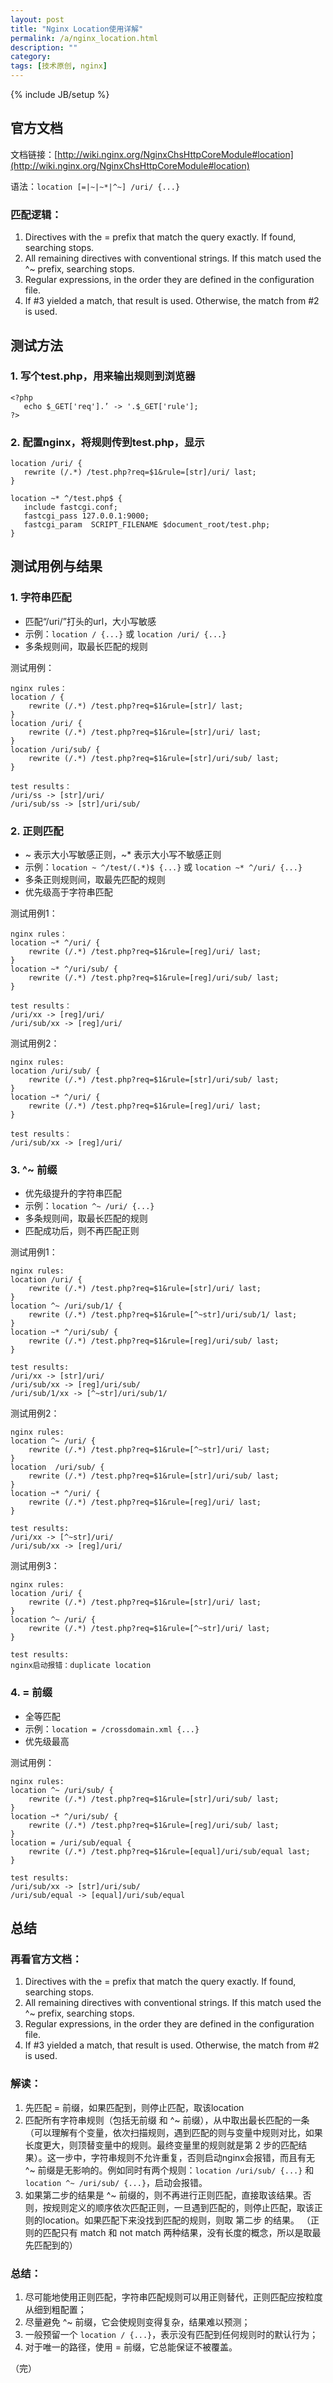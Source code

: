 ```yaml
---
layout: post
title: "Nginx Location使用详解"
permalink: /a/nginx_location.html
description: ""
category: 
tags: [技术原创, nginx]
---
```

{% include JB/setup %}

官方文档
-----

文档链接：[http://wiki.nginx.org/NginxChsHttpCoreModule#location](http://wiki.nginx.org/NginxChsHttpCoreModule#location)

语法：`location [=|~|~*|^~] /uri/ {...}`

### 匹配逻辑：

1. Directives with the = prefix that match the query exactly. If found, searching stops.
2. All remaining directives with conventional strings. If this match used the ^~ prefix, searching stops.
3. Regular expressions, in the order they are defined in the configuration file.
4. If #3 yielded a match, that result is used. Otherwise, the match from #2 is used.

测试方法
-----

### 1. 写个test.php，用来输出规则到浏览器

	<?php
	   echo $_GET['req'].’ -> '.$_GET['rule'];
	?>

### 2. 配置nginx，将规则传到test.php，显示

	location /uri/ {
	   rewrite (/.*) /test.php?req=$1&rule=[str]/uri/ last;
	}

	location ~* ^/test.php$ {
	   include fastcgi.conf;
	   fastcgi_pass 127.0.0.1:9000;
	   fastcgi_param  SCRIPT_FILENAME $document_root/test.php;
	}

测试用例与结果
-----

### 1. 字符串匹配

* 匹配“/uri/”打头的url，大小写敏感
* 示例：`location / {...}` 或 `location /uri/ {...}`
* 多条规则间，取最长匹配的规则

测试用例：

	nginx rules：
	location / {
		rewrite (/.*) /test.php?req=$1&rule=[str]/ last;
	}
	location /uri/ {
		rewrite (/.*) /test.php?req=$1&rule=[str]/uri/ last;
	}
	location /uri/sub/ {
		rewrite (/.*) /test.php?req=$1&rule=[str]/uri/sub/ last;
	}	

	test results：
	/uri/ss -> [str]/uri/
	/uri/sub/ss -> [str]/uri/sub/

### 2. 正则匹配

* ~ 表示大小写敏感正则，~* 表示大小写不敏感正则
* 示例：`location ~ ^/test/(.*)$ {...}` 或 `location ~* ^/uri/ {...}`
* 多条正则规则间，取最先匹配的规则
* 优先级高于字符串匹配

测试用例1：

	nginx rules：
	location ~* ^/uri/ {
		rewrite (/.*) /test.php?req=$1&rule=[reg]/uri/ last;
	}
	location ~* ^/uri/sub/ {
		rewrite (/.*) /test.php?req=$1&rule=[reg]/uri/sub/ last;
	}	
	
	test results：
	/uri/xx -> [reg]/uri/
	/uri/sub/xx -> [reg]/uri/

测试用例2：

	nginx rules:
	location /uri/sub/ {
		rewrite (/.*) /test.php?req=$1&rule=[str]/uri/sub/ last;
	}
	location ~* ^/uri/ {
		rewrite (/.*) /test.php?req=$1&rule=[reg]/uri/ last;
	}
	
	test results：
	/uri/sub/xx -> [reg]/uri/

### 3. ^~ 前缀

* 优先级提升的字符串匹配
* 示例：`location ^~ /uri/ {...}`
* 多条规则间，取最长匹配的规则
* 匹配成功后，则不再匹配正则

测试用例1：

	nginx rules:
	location /uri/ {
		rewrite (/.*) /test.php?req=$1&rule=[str]/uri/ last;
	}
	location ^~ /uri/sub/1/ {
		rewrite (/.*) /test.php?req=$1&rule=[^~str]/uri/sub/1/ last;
	}
	location ~* ^/uri/sub/ {
		rewrite (/.*) /test.php?req=$1&rule=[reg]/uri/sub/ last;
	}
	
	test results:
	/uri/xx -> [str]/uri/
	/uri/sub/xx -> [reg]/uri/sub/
	/uri/sub/1/xx -> [^~str]/uri/sub/1/

测试用例2：

	nginx rules:
	location ^~ /uri/ {
		rewrite (/.*) /test.php?req=$1&rule=[^~str]/uri/ last;
	}
	location  /uri/sub/ {
		rewrite (/.*) /test.php?req=$1&rule=[str]/uri/sub/ last;
	}
	location ~* ^/uri/ {
		rewrite (/.*) /test.php?req=$1&rule=[reg]/uri/ last;
	}

	test results:
	/uri/xx -> [^~str]/uri/
	/uri/sub/xx -> [reg]/uri/

测试用例3：

	nginx rules:
	location /uri/ {
		rewrite (/.*) /test.php?req=$1&rule=[str]/uri/ last;
	}
	location ^~ /uri/ {
		rewrite (/.*) /test.php?req=$1&rule=[^~str]/uri/ last;
	}
	
	test results:
	nginx启动报错：duplicate location

### 4. = 前缀

* 全等匹配
* 示例：`location = /crossdomain.xml {...}`
* 优先级最高

测试用例：

	nginx rules:
	location ^~ /uri/sub/ {
		rewrite (/.*) /test.php?req=$1&rule=[str]/uri/sub/ last;
	}
	location ~* ^/uri/sub/ {
		rewrite (/.*) /test.php?req=$1&rule=[reg]/uri/sub/ last;
	}
	location = /uri/sub/equal {
		rewrite (/.*) /test.php?req=$1&rule=[equal]/uri/sub/equal last;
	}	
	
	test results:
	/uri/sub/xx -> [str]/uri/sub/
	/uri/sub/equal -> [equal]/uri/sub/equal

总结
-----

### 再看官方文档：

1. Directives with the = prefix that match the query exactly. If found, searching stops.
2. All remaining directives with conventional strings. If this match used the ^~ prefix, searching stops.
3. Regular expressions, in the order they are defined in the configuration file.
4. If #3 yielded a match, that result is used. Otherwise, the match from #2 is used.

### 解读：

1. 先匹配 = 前缀，如果匹配到，则停止匹配，取该location
2. 匹配所有字符串规则（包括无前缀 和 ^~ 前缀），从中取出最长匹配的一条（可以理解有个变量，依次扫描规则，遇到匹配的则与变量中规则对比，如果长度更大，则顶替变量中的规则。最终变量里的规则就是第 2 步的匹配结果）。这一步中，字符串规则不允许重复，否则启动nginx会报错，而且有无 ^~ 前缀是无影响的。例如同时有两个规则：`location /uri/sub/ {...}` 和 `location ^~ /uri/sub/ {...}`，启动会报错。
3. 如果第二步的结果是 ^~ 前缀的，则不再进行正则匹配，直接取该结果。否则，按规则定义的顺序依次匹配正则，一旦遇到匹配的，则停止匹配，取该正则的location。如果匹配下来没找到匹配的规则，则取 第二步 的结果。
（正则的匹配只有 match 和 not match 两种结果，没有长度的概念，所以是取最先匹配到的）

### 总结：

1. 尽可能地使用正则匹配，字符串匹配规则可以用正则替代，正则匹配应按粒度从细到粗配置；
2. 尽量避免 ^~ 前缀，它会使规则变得复杂，结果难以预测；
3. 一般预留一个 `location / {...}`，表示没有匹配到任何规则时的默认行为；
4. 对于唯一的路径，使用 = 前缀，它总能保证不被覆盖。

（完）